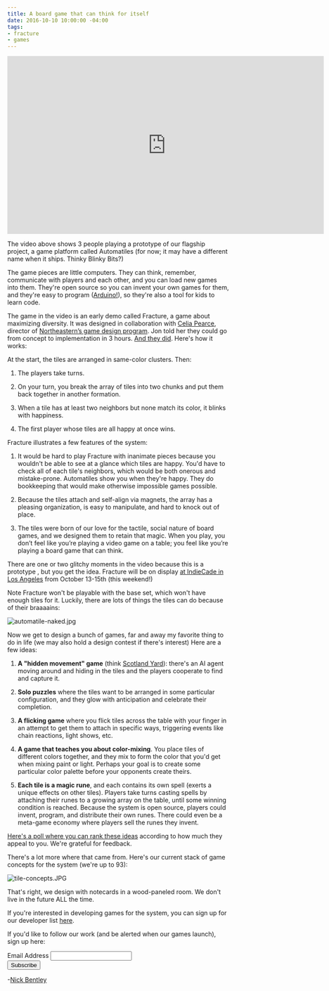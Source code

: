 ```yaml
---
title: A board game that can think for itself
date: 2016-10-10 10:00:00 -04:00
tags:
- fracture
- games
---
```


<iframe width="720" height="405" src="https://www.youtube.com/embed/oFpwVv5tmO4" frameborder="0" allowfullscreen></iframe>

The video above shows 3 people playing a prototype of our flagship project, a game platform called Automatiles (for now; it may have a different name when it ships. Thinky Blinky Bits?)

The game pieces are little computers. They can think, remember, communicate with players and each other, and you can load new games into them. They're open source so you can invent your own games for them, and they're easy to program ([Arduino!](https://www.arduino.cc/)), so they're also a tool for kids to learn code.

The game in the video is an early demo called Fracture, a game about maximizing diversity. It was designed in collaboration with [Celia Pearce](http://www.northeastern.edu/camd/gamedesign/people/celia-pearce/), director of [Northeastern’s game design program](http://www.northeastern.edu/camd/gamedesign/). Jon told her they could go from concept to implementation in 3 hours. [And they did](http://automatiles.tumblr.com/post/138293217571/fracture-a-competitive-game-towards-diversity). Here's how it works:

At the start, the tiles are arranged in same-color clusters. Then:

1. The players take turns.

2. On your turn, you break the array of tiles into two chunks and put them back together in another formation.

3. When a tile has at least two neighbors but none match its color, it blinks with happiness.

4. The first player whose tiles are all happy at once wins.

Fracture illustrates a few features of the system:

1. It would be hard to play Fracture with inanimate pieces because you wouldn't be able to  see at a glance which tiles are happy. You'd have to check all of each tile's neighbors, which would be both onerous and mistake-prone. Automatiles show you when they're happy. They do bookkeeping that would make otherwise impossible games possible.

2. Because the tiles attach and self-align via magnets, the array has a pleasing organization, is easy to manipulate, and hard to knock out of place.

3. The tiles were born of our love for the tactile, social nature of board games, and we designed them to retain that magic. When you play, you don’t feel like you’re playing a video game on a table; you feel like you’re playing a board game that can think.

There are one or two glitchy moments in the video because this is a prototype , but you get the idea. Fracture will be on display [at IndieCade in Los Angeles](http://www.indiecade.com/games/selected/fracture-automatiles) from October 13-15th (this weekend!)

Note Fracture won't be playable with the base set, which won't have enough tiles for it. Luckily, there are lots of things the tiles can do because of their braaaains:

![automatile-naked.jpg](/uploads/automatile-naked.jpg)

Now we get to design a bunch of games, far and away my favorite thing to do in life (we may also hold a design contest if there's interest) Here are a few ideas:

1. **A "hidden movement" game** (think [Scotland Yard](https://en.wikipedia.org/wiki/Scotland_Yard_(board_game))): there's an AI agent moving around and hiding in the tiles and the players cooperate to find and capture it.

2. **Solo puzzles** where the tiles want to be arranged in some particular configuration, and they glow with anticipation and celebrate their completion.

3. **A flicking game** where you flick tiles across the table with your finger in an attempt to get them to attach in specific ways, triggering events like chain reactions, light shows, etc.

4. **A game that teaches you about color-mixing**. You place tiles of different colors together, and they mix to form the color that you'd get when mixing paint or light. Perhaps your goal is to create some particular color palette before your opponents create theirs.

5. **Each tile is a magic rune**, and each contains its own spell (exerts a unique effects on other tiles). Players take turns casting spells by attaching their runes to a growing array on the table, until some winning condition is reached. Because the system is open source, players could invent, program, and distribute their own runes. There could even be a meta-game economy where players sell the runes they invent.

[Here's a poll where you can rank these ideas](https://docs.google.com/forms/d/e/1FAIpQLSf-Cb1Pyuq1FxUHXz_KiL4zICfQlY-6-H-PvLKKPCzfCE1BoQ/viewform) according to how much they appeal to you. We're grateful for feedback.

There's a lot more where that came from. Here's our current stack of game concepts for the system (we're up to 93):

![tile-concepts.JPG](/uploads/tile-concepts.JPG)

That's right, we design with notecards in a wood-paneled room. We don't live in the future ALL the time.

If you're interested in developing games for the system, you can sign up for our developer list [here](http://eepurl.com/cjmjqT).

If you'd like to follow our work (and be alerted when our games launch), sign up here:

<!-- Begin MailChimp Signup Form -->
<link href="//cdn-images.mailchimp.com/embedcode/classic-10_7.css" rel="stylesheet" type="text/css">
<style type="text/css">
\#mc_embed_signup{background:#fff; padding:0 10px 0 0px; margin:0 0 20px 0; max-width:300px; clear:left;}
</style>
<div id="mc_embed_signup">
<form action="//automatiles.us14.list-manage.com/subscribe/post?u=7857fa104de3ffc5bbe78d94c&id=c82a234f7c" method="post" id="mc-embedded-subscribe-form" name="mc-embedded-subscribe-form" class="validate" target="_blank" novalidate>
<div id="mc_embed_signup_scroll">
<div class="mc-field-group">
<label for="mce-EMAIL">Email Address</label>
<input type="email" value="" name="EMAIL" class="required email" id="mce-EMAIL">
</div>
<div id="mce-responses" class="clear">
<div class="response" id="mce-error-response" style="display:none"></div>
<div class="response" id="mce-success-response" style="display:none"></div>
</div>    <!-- real people should not fill this in and expect good things - do not remove this or risk form bot signups-->
<div style="position: absolute; left: -5000px;" aria-hidden="true"><input type="text" name="b_7857fa104de3ffc5bbe78d94c_c82a234f7c" tabindex="-1" value=""></div>
<div class="clear"><input type="submit" value="Subscribe" name="subscribe" id="mc-embedded-subscribe" class="button"></div>
</div>
</form>
</div>
<script type='text/javascript' src='//s3.amazonaws.com/downloads.mailchimp.com/js/mc-validate.js'></script><script type='text/javascript'>(function($) {window.fnames = new Array(); window.ftypes = new Array();fnames\[0\]='EMAIL';ftypes\[0\]='email';fnames\[1\]='FNAME';ftypes\[1\]='text';fnames\[2\]='LNAME';ftypes\[2\]='text';}(jQuery));var $mcj = jQuery.noConflict(true);</script>
<!--End mc_embed_signup-->

-[Nick Bentley](https://nickbentleygames.wordpress.com/)
